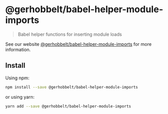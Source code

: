 # @gerhobbelt/babel-helper-module-imports

> Babel helper functions for inserting module loads

See our website [@gerhobbelt/babel-helper-module-imports](https://babeljs.io/docs/en/next/babel-helper-module-imports.html) for more information.

## Install

Using npm:

```sh
npm install --save @gerhobbelt/babel-helper-module-imports
```

or using yarn:

```sh
yarn add --save @gerhobbelt/babel-helper-module-imports
```
